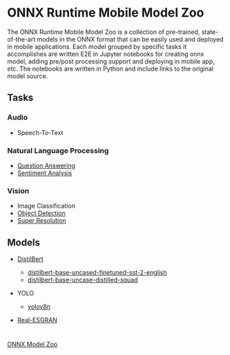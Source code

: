 # ONNX Runtime Mobile Model Zoo

The ONNX Runtime Mobile Model Zoo is a collection of pre-trained, state-of-the-art models in the ONNX format that can be easily used and deployed in mobile applications. Each model grouped by specific tasks it accomplishes are written E2E in Jupyter notebooks for creating onnx model, adding pre/post processing support and deploying in mobile app, etc. The notebooks are written in Python and include links to the original model source.

## Tasks

### Audio
 - Speech-To-Text

### Natural Language Processing
 - [Question Answering](nlp/question_answering)
 - [Sentiment Analysis](nlp/sentiment_analysis/)


### Vision
-  Image Classification
-  [Object Detection](vision/object_detection)
-  [Super Resolution](vision/super_resolution)

## Models

- [DistilBert](https://huggingface.co/docs/transformers/model_doc/distilbert)
   - [distilbert-base-uncased-finetuned-sst-2-english](https://huggingface.co/distilbert-base-uncased-finetuned-sst-2-english)
   - [distilbert-base-uncase-distilled-squad](https://huggingface.co/Xenova/distilbert-base-uncased-distilled-squad)

- YOLO
  - [yolov8n](https://github.com/ultralytics/ultralytics#documentation)
  
  

- [Real-ESGRAN](https://github.com/ai-forever/Real-ESRGAN)


#

[ONNX Model Zoo](https://github.com/onnx/models#onnx-model-zoo)